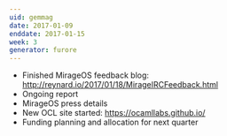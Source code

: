 ```yaml
---
uid: gemmag
date: 2017-01-09
enddate: 2017-01-15
week: 3
generator: furore
---
```


* Finished MirageOS feedback blog: http://reynard.io/2017/01/18/MirageIRCFeedback.html
* Ongoing report
* MirageOS press details
* New OCL site started: https://ocamllabs.github.io/
* Funding planning and allocation for next quarter


